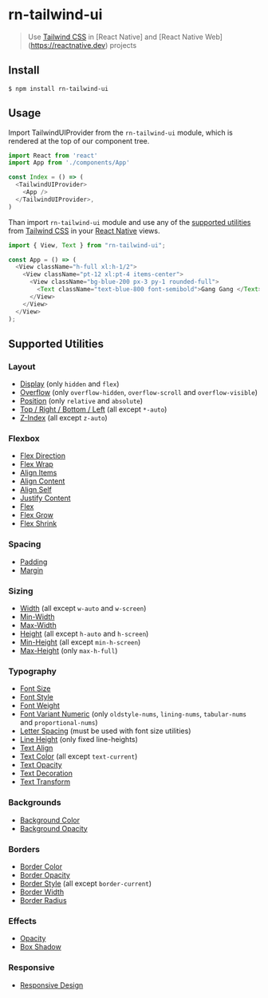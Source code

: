 # rn-tailwind-ui

> Use [Tailwind CSS](https://tailwindcss.com) in [React Native] and [React Native Web] (https://reactnative.dev) projects

## Install

```
$ npm install rn-tailwind-ui
```

## Usage

Import TailwindUIProvider from the `rn-tailwind-ui` module, which is rendered at the top of our component tree.

```js
import React from 'react'
import App from './components/App'

const Index = () => (
  <TailwindUIProvider>
    <App />
  </TailwindUIProvider>,
)
```

Than import `rn-tailwind-ui` module and use any of the [supported utilities](#supported-utilities) from [Tailwind CSS](https://tailwindcss.com) in your [React Native](https://reactnative.dev) views.

```js
import { View, Text } from "rn-tailwind-ui";

const App = () => (
  <View className="h-full xl:h-1/2">
    <View className="pt-12 xl:pt-4 items-center">
      <View className="bg-blue-200 px-3 py-1 rounded-full">
        <Text className="text-blue-800 font-semibold">Gang Gang </Text>
      </View>
    </View>
  </View>
);
```

## Supported Utilities

### Layout

- [Display](https://tailwindcss.com/docs/display) (only `hidden` and `flex`)
- [Overflow](https://tailwindcss.com/docs/overflow) (only `overflow-hidden`, `overflow-scroll` and `overflow-visible`)
- [Position](https://tailwindcss.com/docs/position) (only `relative` and `absolute`)
- [Top / Right / Bottom / Left](https://tailwindcss.com/docs/top-right-bottom-left) (all except `*-auto`)
- [Z-Index](https://tailwindcss.com/docs/z-index) (all except `z-auto`)

### Flexbox

- [Flex Direction](https://tailwindcss.com/docs/flex-direction)
- [Flex Wrap](https://tailwindcss.com/docs/flex-wrap)
- [Align Items](https://tailwindcss.com/docs/align-items)
- [Align Content](https://tailwindcss.com/docs/align-content)
- [Align Self](https://tailwindcss.com/docs/align-self)
- [Justify Content](https://tailwindcss.com/docs/justify-content)
- [Flex](https://tailwindcss.com/docs/flex)
- [Flex Grow](https://tailwindcss.com/docs/flex-grow)
- [Flex Shrink](https://tailwindcss.com/docs/flex-shrink)

### Spacing

- [Padding](https://tailwindcss.com/docs/padding)
- [Margin](https://tailwindcss.com/docs/margin)

### Sizing

- [Width](https://tailwindcss.com/docs/width) (all except `w-auto` and `w-screen`)
- [Min-Width](https://tailwindcss.com/docs/min-width)
- [Max-Width](https://tailwindcss.com/docs/max-width)
- [Height](https://tailwindcss.com/docs/height) (all except `h-auto` and `h-screen`)
- [Min-Height](https://tailwindcss.com/docs/min-height) (all except `min-h-screen`)
- [Max-Height](https://tailwindcss.com/docs/max-height) (only `max-h-full`)

### Typography

- [Font Size](https://tailwindcss.com/docs/font-size)
- [Font Style](https://tailwindcss.com/docs/font-style)
- [Font Weight](https://tailwindcss.com/docs/font-weight)
- [Font Variant Numeric](https://tailwindcss.com/docs/font-variant-numeric) (only `oldstyle-nums`, `lining-nums`, `tabular-nums` and `proportional-nums`)
- [Letter Spacing](https://tailwindcss.com/docs/letter-spacing) (must be used with font size utilities)
- [Line Height](https://tailwindcss.com/docs/line-height) (only fixed line-heights)
- [Text Align](https://tailwindcss.com/docs/text-align)
- [Text Color](https://tailwindcss.com/docs/text-color) (all except `text-current`)
- [Text Opacity](https://tailwindcss.com/docs/text-opacity)
- [Text Decoration](https://tailwindcss.com/docs/text-decoration)
- [Text Transform](https://tailwindcss.com/docs/text-transform)

### Backgrounds

- [Background Color](https://tailwindcss.com/docs/background-color)
- [Background Opacity](https://tailwindcss.com/docs/background-opacity)

### Borders

- [Border Color](https://tailwindcss.com/docs/border-color)
- [Border Opacity](https://tailwindcss.com/docs/border-opacity)
- [Border Style](https://tailwindcss.com/docs/border-style) (all except `border-current`)
- [Border Width](https://tailwindcss.com/docs/border-width)
- [Border Radius](https://tailwindcss.com/docs/border-radius)

### Effects

- [Opacity](https://tailwindcss.com/docs/opacity)
- [Box Shadow](https://tailwindcss.com/docs/box-shadow)

### Responsive

- [Responsive Design](https://v1.tailwindcss.com/docs/responsive-design)
